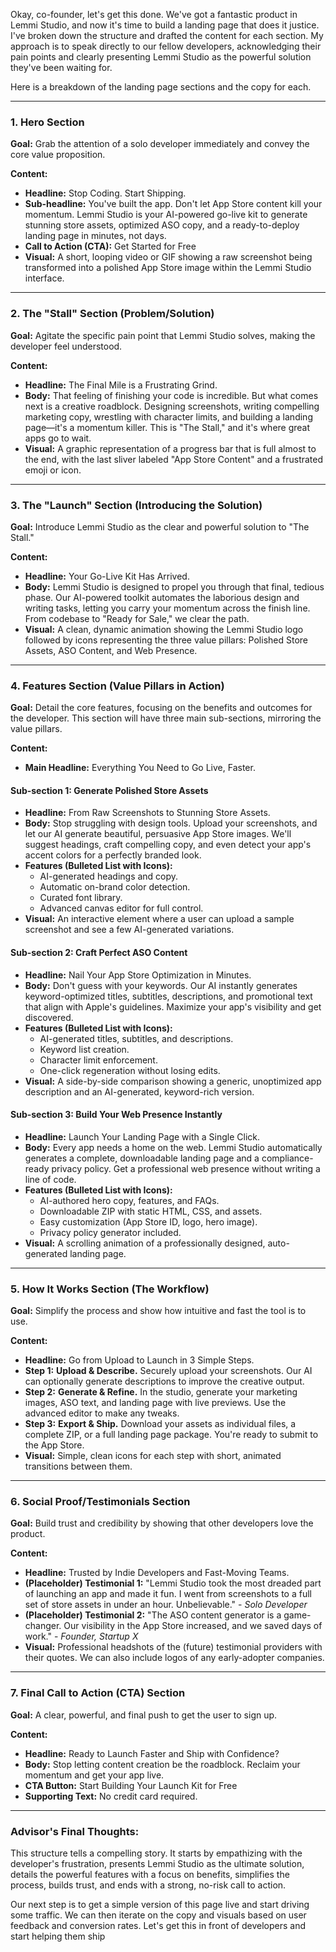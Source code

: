 Okay, co-founder, let's get this done. We've got a fantastic product in Lemmi Studio, and now it's time to build a landing page that does it justice. I've broken down the structure and drafted the content for each section. My approach is to speak directly to our fellow developers, acknowledging their pain points and clearly presenting Lemmi Studio as the powerful solution they've been waiting for. 

 Here is a breakdown of the landing page sections and the copy for each. 

 --- 

 ### **1. Hero Section** 

 **Goal:** Grab the attention of a solo developer immediately and convey the core value proposition. 

 **Content:** 

 *   **Headline:** Stop Coding. Start Shipping. 
 *   **Sub-headline:** You've built the app. Don't let App Store content kill your momentum. Lemmi Studio is your AI-powered go-live kit to generate stunning store assets, optimized ASO copy, and a ready-to-deploy landing page in minutes, not days. 
 *   **Call to Action (CTA):** Get Started for Free 
 *   **Visual:** A short, looping video or GIF showing a raw screenshot being transformed into a polished App Store image within the Lemmi Studio interface. 

 --- 

 ### **2. The "Stall" Section (Problem/Solution)** 

 **Goal:** Agitate the specific pain point that Lemmi Studio solves, making the developer feel understood. 

 **Content:** 

 *   **Headline:** The Final Mile is a Frustrating Grind. 
 *   **Body:** That feeling of finishing your code is incredible. But what comes next is a creative roadblock. Designing screenshots, writing compelling marketing copy, wrestling with character limits, and building a landing page—it's a momentum killer. This is "The Stall," and it's where great apps go to wait. 
 *   **Visual:** A graphic representation of a progress bar that is full almost to the end, with the last sliver labeled "App Store Content" and a frustrated emoji or icon. 

 --- 

 ### **3. The "Launch" Section (Introducing the Solution)** 

 **Goal:** Introduce Lemmi Studio as the clear and powerful solution to "The Stall." 

 **Content:** 

 *   **Headline:** Your Go-Live Kit Has Arrived. 
 *   **Body:** Lemmi Studio is designed to propel you through that final, tedious phase. Our AI-powered toolkit automates the laborious design and writing tasks, letting you carry your momentum across the finish line. From codebase to "Ready for Sale," we clear the path. 
 *   **Visual:** A clean, dynamic animation showing the Lemmi Studio logo followed by icons representing the three value pillars: Polished Store Assets, ASO Content, and Web Presence. 

 --- 

 ### **4. Features Section (Value Pillars in Action)** 

 **Goal:** Detail the core features, focusing on the benefits and outcomes for the developer. This section will have three main sub-sections, mirroring the value pillars. 

 **Content:** 

 *   **Main Headline:** Everything You Need to Go Live, Faster. 

 #### **Sub-section 1: Generate Polished Store Assets** 
 *   **Headline:** From Raw Screenshots to Stunning Store Assets. 
 *   **Body:** Stop struggling with design tools. Upload your screenshots, and let our AI generate beautiful, persuasive App Store images. We'll suggest headings, craft compelling copy, and even detect your app's accent colors for a perfectly branded look. 
 *   **Features (Bulleted List with Icons):** 
     *   AI-generated headings and copy. 
     *   Automatic on-brand color detection. 
     *   Curated font library. 
     *   Advanced canvas editor for full control. 
 *   **Visual:** An interactive element where a user can upload a sample screenshot and see a few AI-generated variations. 

 #### **Sub-section 2: Craft Perfect ASO Content** 
 *   **Headline:** Nail Your App Store Optimization in Minutes. 
 *   **Body:** Don't guess with your keywords. Our AI instantly generates keyword-optimized titles, subtitles, descriptions, and promotional text that align with Apple's guidelines. Maximize your app's visibility and get discovered. 
 *   **Features (Bulleted List with Icons):** 
     *   AI-generated titles, subtitles, and descriptions. 
     *   Keyword list creation. 
     *   Character limit enforcement. 
     *   One-click regeneration without losing edits. 
 *   **Visual:** A side-by-side comparison showing a generic, unoptimized app description and an AI-generated, keyword-rich version. 

 #### **Sub-section 3: Build Your Web Presence Instantly** 
 *   **Headline:** Launch Your Landing Page with a Single Click. 
 *   **Body:** Every app needs a home on the web. Lemmi Studio automatically generates a complete, downloadable landing page and a compliance-ready privacy policy. Get a professional web presence without writing a line of code. 
 *   **Features (Bulleted List with Icons):** 
     *   AI-authored hero copy, features, and FAQs. 
     *   Downloadable ZIP with static HTML, CSS, and assets. 
     *   Easy customization (App Store ID, logo, hero image). 
     *   Privacy policy generator included. 
 *   **Visual:** A scrolling animation of a professionally designed, auto-generated landing page. 

 --- 

 ### **5. How It Works Section (The Workflow)** 

 **Goal:** Simplify the process and show how intuitive and fast the tool is to use. 

 **Content:** 

 *   **Headline:** Go from Upload to Launch in 3 Simple Steps. 
 *   **Step 1:** **Upload & Describe.** Securely upload your screenshots. Our AI can optionally generate descriptions to improve the creative output. 
 *   **Step 2:** **Generate & Refine.** In the studio, generate your marketing images, ASO text, and landing page with live previews. Use the advanced editor to make any tweaks. 
 *   **Step 3:** **Export & Ship.** Download your assets as individual files, a complete ZIP, or a full landing page package. You're ready to submit to the App Store. 
 *   **Visual:** Simple, clean icons for each step with short, animated transitions between them. 

 --- 

 ### **6. Social Proof/Testimonials Section** 

 **Goal:** Build trust and credibility by showing that other developers love the product. 

 **Content:** 

 *   **Headline:** Trusted by Indie Developers and Fast-Moving Teams. 
 *   **(Placeholder) Testimonial 1:** "Lemmi Studio took the most dreaded part of launching an app and made it fun. I went from screenshots to a full set of store assets in under an hour. Unbelievable." - *Solo Developer* 
 *   **(Placeholder) Testimonial 2:** "The ASO content generator is a game-changer. Our visibility in the App Store increased, and we saved days of work." - *Founder, Startup X* 
 *   **Visual:** Professional headshots of the (future) testimonial providers with their quotes. We can also include logos of any early-adopter companies. 

 --- 

 ### **7. Final Call to Action (CTA) Section** 

 **Goal:** A clear, powerful, and final push to get the user to sign up. 

 **Content:** 

 *   **Headline:** Ready to Launch Faster and Ship with Confidence? 
 *   **Body:** Stop letting content creation be the roadblock. Reclaim your momentum and get your app live. 
 *   **CTA Button:** Start Building Your Launch Kit for Free 
 *   **Supporting Text:** No credit card required. 

 --- 

 ### **Advisor's Final Thoughts:** 

 This structure tells a compelling story. It starts by empathizing with the developer's frustration, presents Lemmi Studio as the ultimate solution, details the powerful features with a focus on benefits, simplifies the process, builds trust, and ends with a strong, no-risk call to action. 

 Our next step is to get a simple version of this page live and start driving some traffic. We can then iterate on the copy and visuals based on user feedback and conversion rates. Let's get this in front of developers and start helping them ship